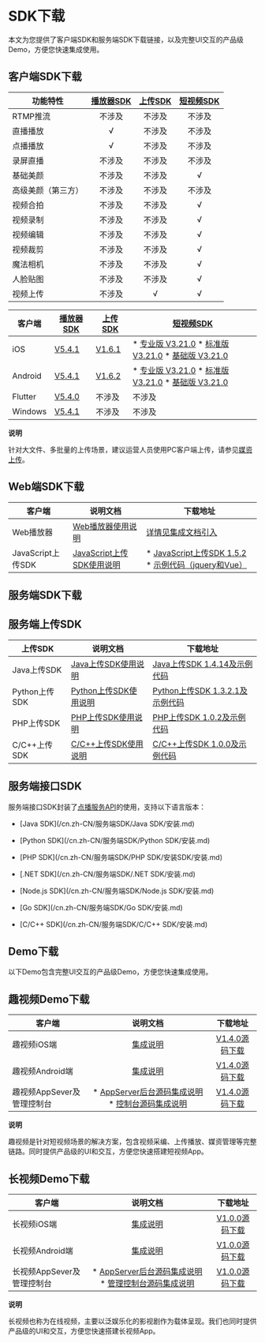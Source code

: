 SDK下载 
==========================

本文为您提供了客户端SDK和服务端SDK下载链接，以及完整UI交互的产品级Demo，方便您快速集成使用。

客户端SDK下载 
-----------------------------



|   功能特性    | [播放器SDK](/cn.zh-CN/播放器SDK/产品说明.md) | [上传SDK](/cn.zh-CN/上传SDK/概述.md) | [短视频SDK](/cn.zh-CN/短视频SDK/产品介绍.md) |
|-----------|:---------------------------------------------------:|:----------------------------------------------:|:--------------------------------------------------:|
| RTMP推流    |                         不涉及                         |                      不涉及                       |                        不涉及                         |
| 直播播放      |                          √                          |                      不涉及                       |                        不涉及                         |
| 点播播放      |                          √                          |                      不涉及                       |                        不涉及                         |
| 录屏直播      |                         不涉及                         |                      不涉及                       |                        不涉及                         |
| 基础美颜      |                         不涉及                         |                      不涉及                       |                         √                          |
| 高级美颜（第三方） |                         不涉及                         |                      不涉及                       |                        不涉及                         |
| 视频合拍      |                         不涉及                         |                      不涉及                       |                         √                          |
| 视频录制      |                         不涉及                         |                      不涉及                       |                         √                          |
| 视频编辑      |                         不涉及                         |                      不涉及                       |                         √                          |
| 视频裁剪      |                         不涉及                         |                      不涉及                       |                         √                          |
| 魔法相机      |                         不涉及                         |                      不涉及                       |                         √                          |
| 人脸贴图      |                         不涉及                         |                      不涉及                       |                         √                          |
| 视频上传      |                         不涉及                         |                       √                        |                         √                          |




|   客户端   |                                                   [播放器SDK](/cn.zh-CN/播放器SDK/产品说明.md)                                                    |                                                                                                      [上传SDK](/cn.zh-CN/上传SDK/概述.md)                                                                                                      |                                                                                                                                                                                                                                                                                                        [短视频SDK](/cn.zh-CN/短视频SDK/产品介绍.md)                                                                                                                                                                                                                                                                                                         |
|---------|---------------------------------------------------------------------------------------------------------------------------------------------------------|----------------------------------------------------------------------------------------------------------------------------------------------------------------------------------------------------------------------------------------------------------|-------------------------------------------------------------------------------------------------------------------------------------------------------------------------------------------------------------------------------------------------------------------------------------------------------------------------------------------------------------------------------------------------------------------------------------------------------------------------------------------------------------------------------------------------------------------------------------------------------------------------------------------------------------------|
| iOS     | [V5.4.1](https://alivc-demo-cms.alicdn.com/versionProduct/sourceCode/playVideo/5.4.1/ApsaraVideo_videoPlay_v5.4.1_iOS_20210607.zip)     | [V1.6.1](https://alivc-demo-cms.alicdn.com/versionProduct/sourceCode/upload/1.6.1/ApsaraVideo_AlivcVideoUpload_v1.6.1_iOS_20200623.zip?spm=a2c4g.11186623.2.23.3a9b6de0Z4pAs0&file=ApsaraVideo_AlivcVideoUpload_v1.6.1_iOS_20200623.zip) | * [专业版 V3.21.0](https://alivc-demo-cms.alicdn.com/versionProduct/sourceCode/shortVideo/3.21.0/iOS/ApsaraVideo_shortVideoPro_v3.21.0_iOS_20210428.zip)   * [标准版 V3.21.0](https://alivc-demo-cms.alicdn.com/versionProduct/sourceCode/shortVideo/3.21.0/iOS/ApsaraVideo_shortVideoST_v3.21.0_iOS_20210428.zip)   * [基础版 V3.21.0](https://alivc-demo-cms.alicdn.com/versionProduct/sourceCode/shortVideo/3.21.0/iOS/ApsaraVideo_shortVideoBase_v3.21.0_iOS_20210428.zip)                         |
| Android | [V5.4.1](https://alivc-demo-cms.alicdn.com/versionProduct/sourceCode/playVideo/5.4.1/ApsaraVideo_videoPlay_v5.4.1_Android_20210607.zip) | [V1.6.2](https://alivc-demo-cms.alicdn.com/versionProduct/sourceCode/upload/1.6.2/ApsaraVideo_Upload_v1.6.2_Android_20210602.zip)                                                                                                        | * [专业版 V3.21.0](https://alivc-demo-cms.alicdn.com/versionProduct/sourceCode/shortVideo/3.21.0/android/ApsaraVideo_shortVideoPro_3.21.0_Android_20210428.zip)   * [标准版 V3.21.0](https://alivc-demo-cms.alicdn.com/versionProduct/sourceCode/shortVideo/3.21.0/android/ApsaraVideo_shortVideoST_3.21.0_Android_20210428.zip)   * [基础版 V3.21.0](https://alivc-demo-cms.alicdn.com/versionProduct/sourceCode/shortVideo/3.21.0/android/ApsaraVideo_shortVideoBase_3.21.0_Android_20210428.zip)    |
| Flutter | [V5.4.0](https://alivc-demo-cms.alicdn.com/versionProduct/sourceCode/playVideo/5.4.0/flutter_aliplayer_5.4.0.zip)                       | 不涉及                                                                                                                                                                                                                                                      | 不涉及                                                                                                                                                                                                                                                                                                                                                                                                                                                                                                                                                                                                                                                               |
| Windows | [V5.4.1](https://alivc-demo-cms.alicdn.com/versionProduct/sourceCode/playVideo/5.4.1/ApsaraVideo_videoPlay_v5.4.1_Windows_20210610.zip) | 不涉及                                                                                                                                                                                                                                                      | 不涉及                                                                                                                                                                                                                                                                                                                                                                                                                                                                                                                                                                                                                                                               |


**说明**

针对大文件、多批量的上传场景，建议运营人员使用PC客户端上传，请参见[媒资上传](/cn.zh-CN/控制台指南/媒资库/媒资上传.md)。

Web端SDK下载 
------------------------------



|       客户端       |                                        说明文档                                        |                                                                                                                                                                                       下载地址                                                                                                                                                                                       |
|-----------------|------------------------------------------------------------------------------------|----------------------------------------------------------------------------------------------------------------------------------------------------------------------------------------------------------------------------------------------------------------------------------------------------------------------------------------------------------------------------------|
| Web播放器          | [Web播放器使用说明](https://player.alicdn.com/aliplayer/index.html)      | [详情见集成文档引入](/cn.zh-CN/播放器SDK/Web播放器/集成文档.md)                                                                                                                                                                                                                                                                                                                     |
| JavaScript上传SDK | [JavaScript上传SDK使用说明](/cn.zh-CN/上传SDK/客户端上传/使用JavaScript上传SDK.md) | * [JavaScript上传SDK 1.5.2](https://alivc-demo-cms.alicdn.com/versionProduct/sourceCode/upload/JS/aliyun-upload-sdk-1.5.2.zip)   * [示例代码（jquery和Vue）](https://alivc-demo-cms.alicdn.com/versionProduct/sourceCode/upload/JS/aliyun-upload-sdk-1.5.2demo.zip)    |



服务端SDK下载 
-----------------------------

服务端上传SDK 
-----------------------------



|    上传SDK    |                                   说明文档                                   |                                                                             下载地址                                                                             |
|-------------|--------------------------------------------------------------------------|--------------------------------------------------------------------------------------------------------------------------------------------------------------|
| Java上传SDK   | [Java上传SDK使用说明](/cn.zh-CN/上传SDK/服务端上传/Java上传SDK.md)     | [Java上传SDK 1.4.14及示例代码](https://alivc-demo-cms.alicdn.com/versionProduct/sourceCode/upload/java/VODUploadDemo-java-1.4.14.zip)               |
| Python上传SDK | [Python上传SDK使用说明](/cn.zh-CN/上传SDK/服务端上传/Python上传SDK.md) | [Python上传SDK 1.3.2.1及示例代码](https://alivc-demo-cms.alicdn.com/versionProduct/sourceCode/upload/Python/1.3.2/VodUploadSDK-Python_1.3.2.1.zip)  |
| PHP上传SDK    | [PHP上传SDK使用说明](/cn.zh-CN/上传SDK/服务端上传/PHP上传SDK.md)       | [PHP上传SDK 1.0.2及示例代码](https://docs-aliyun.cn-hangzhou.oss.aliyun-inc.com/assets/attach/62952/cn_zh/1555416464043/VodUploadSDK-PHP_1.0.2.zip) |
| C/C++上传SDK  | [C/C++上传SDK使用说明](/cn.zh-CN/上传SDK/服务端上传/C/C++上传SDK.md)   | [C/C++上传SDK 1.0.0及示例代码](https://docs-aliyun.cn-hangzhou.oss.aliyun-inc.com/assets/attach/51992/cn_zh/1547544294378/VodSDK-C_1.0.0.gz)        |



服务端接口SDK 
-----------------------------

服务端接口SDK封装了[点播服务API](/cn.zh-CN/服务端API/API概览.md)的使用，支持以下语言版本： 

* [Java SDK](/cn.zh-CN/服务端SDK/Java SDK/安装.md)

  

* [Python SDK](/cn.zh-CN/服务端SDK/Python SDK/安装.md)

  

* [PHP SDK](/cn.zh-CN/服务端SDK/PHP SDK/安装SDK/安装.md)

  

* [.NET SDK](/cn.zh-CN/服务端SDK/.NET SDK/安装.md)

  

* [Node.js SDK](/cn.zh-CN/服务端SDK/Node.js SDK/安装.md)

  

* [Go SDK](/cn.zh-CN/服务端SDK/Go SDK/安装.md)

  

* [C/C++ SDK](/cn.zh-CN/服务端SDK/C/C++ SDK/安装.md)

  




Demo下载 
---------------------------

以下Demo包含完整UI交互的产品级Demo，方便您快速集成使用。

趣视频Demo下载 
------------------------------



|        客户端        |                                                                                                         说明文档                                                                                                          |                                                                                    下载地址                                                                                    |
|-------------------|:---------------------------------------------------------------------------------------------------------------------------------------------------------------------------------------------------------------------:|:--------------------------------------------------------------------------------------------------------------------------------------------------------------------------:|
| 趣视频iOS端           |                                                                                 [集成说明](/cn.zh-CN/趣视频解决方案/iOS端集成.md)                                                                                  |          [V1.4.0源码下载](https://alivc-demo-cms.alicdn.com/versionProduct/sourceCode/smartVideo/1.4.0/ApsaraVideo_QuVideo_v1.4.0_iOS_20200110.zip)           |
| 趣视频Android端       |                                                                               [集成说明](/cn.zh-CN/趣视频解决方案/Android端集成.md)                                                                                |        [V1.4.0源码下载](https://alivc-demo-cms.alicdn.com/versionProduct/sourceCode/smartVideo/1.4.0/ApsaraVideo_QuVideo_v1.4.0_Android_20200113.zip)         |
| 趣视频AppSever及管理控制台 | * [AppServer后台源码集成说明](/cn.zh-CN/趣视频解决方案/服务端集成.md)   * [控制台源码集成说明](/cn.zh-CN/趣视频解决方案/控制台集成.md)    | [V1.4.0源码下载](https://alivc-demo-cms.alicdn.com/versionProduct/sourceCode/smartVideo/1.4.0/ApsaraVideo_QuVideo_v1.4.0_Server_20191226.zip) |


**说明**

趣视频是针对短视频场景的解决方案，包含视频采编、上传播放、媒资管理等完整链路。同时提供产品级的UI和交互，方便您快速搭建短视频App。

长视频Demo下载 
------------------------------



|        客户端        |                                                                                说明文档                                                                                 |                                                                             下载地址                                                                             |
|-------------------|:-------------------------------------------------------------------------------------------------------------------------------------------------------------------:|:------------------------------------------------------------------------------------------------------------------------------------------------------------:|
| 长视频iOS端           |                                                                      [集成说明]()                                                                      |   [V1.0.0源码下载](https://alivc-demo-cms.alicdn.com/versionProduct/sourceCode/longVideo/1.0.0/ApsaraVideo_LongVideo_v1.0.0_iOS_20190903.zip)   |
| 长视频Android端       |                                                                      [集成说明]()                                                                      | [V1.0.0源码下载](https://alivc-demo-cms.alicdn.com/versionProduct/sourceCode/longVideo/1.0.0/ApsaraVideo_longVideo_v1.0.0_Android_20190903.zip) |
| 长视频AppSever及管理控制台 | * [AppServer后台源码集成说明]()   * [管理控制台源码集成说明]()    | [V1.0.0源码下载](https://alivc-demo-cms.alicdn.com/versionProduct/sourceCode/longVideo/1.0.0/ApsaraVideo_LongVideo_v1.0.0_Server_20190903.zip)  |


**说明**

长视频也称为在线视频，主要以泛娱乐化的影视剧作为载体呈现。我们也同时提供产品级的UI和交互，方便您快速搭建长视频App。

